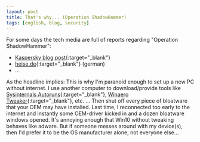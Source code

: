 ```yaml
---
layout: post
title: That's why... (Operation ShadowHammer)
tags: [english, blog, security]
---
```

For some days the tech media are full of reports regarding "Operation
ShadowHammer":
* [Kaspersky blog post](
    https://securelist.com/operation-shadowhammer/89992/
){:target="_blank"}
* [heise.de](
    https://www.heise.de/security/meldung/Leichtsinnige-ASUS-Mitarbeiter-koennten-ShadowHammer-Angriff-beguenstigt-haben-4355188.html
){:target="_blank"} (german)
* ...

As the headline implies: This is why I'm paranoid enough to set up a new PC
without internet. I use another computer to download/provide tools like
[Sysinternals Autoruns](
    https://docs.microsoft.com/en-us/sysinternals/downloads/sysinternals-suite
){:target="_blank"}, [Winaero Tweaker](
    https://winaero.com
){:target="_blank"}, etc. ... Then shut off every piece of bloatware that your
OEM may have installed. Last time, I reconnected too early to the internet and
instantly some OEM-driver kicked in and a dozen bloatware windows opened. It's
annoying enough that Win10 without tweaking behaves like adware. But if someone
messes around with my device(s), then I'd prefer it to be the OS manufacturer
alone, not everyone else...
